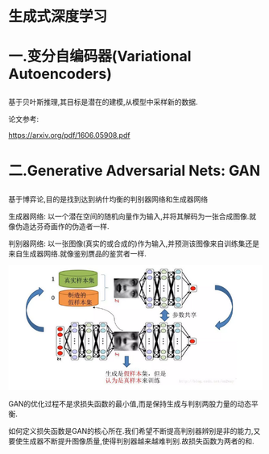 生成式深度学习
=========
# 一.变分自编码器(Variational Autoencoders) <p>
基于贝叶斯推理,其目标是潜在的建模,从模型中采样新的数据.<p>

论文参考: <p>

https://arxiv.org/pdf/1606.05908.pdf

# 二.Generative Adversarial Nets: GAN <p>
基于博弈论,目的是找到达到纳什均衡的判别器网络和生成器网络 <p>

生成器网络: 以一个潜在空间的随机向量作为输入,并将其解码为一张合成图像.就像伪造达芬奇画作的伪造者一样. <p>

判别器网络: 以一张图像(真实的或合成的)作为输入,并预测该图像来自训练集还是来自生成器网络.就像鉴别赝品的鉴赏者一样. <p>

![整体架构](https://github.com/MA-JIE/pytorch-deep-learning/blob/master/%E7%94%9F%E6%88%90%E5%BC%8F%E6%B7%B1%E5%BA%A6%E5%AD%A6%E4%B9%A0/images/GAN.png)

  GAN的优化过程不是求损失函数的最小值,而是保持生成与判别两股力量的动态平衡. <p>
如何定义损失函数是GAN的核心所在.我们希望不断提高判别器辨别是非的能力,又要使生成器不断提升图像质量,使得判别器越来越难判别.故损失函数为两者的和.<p>
